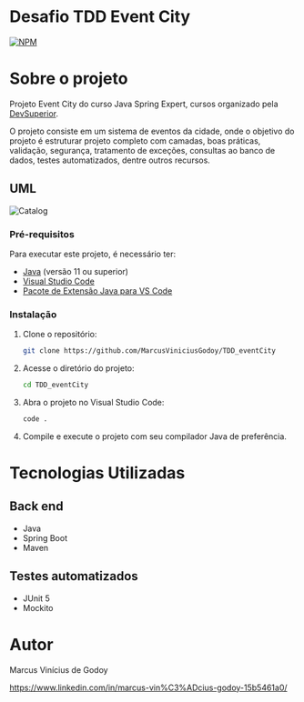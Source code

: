 # Desafio TDD Event City
[![NPM](https://img.shields.io/npm/l/react)](https://github.com/MarcusViniciusGodoy/TDD_eventCity/blob/main/LICENSE)

# Sobre o projeto

Projeto Event City do curso Java Spring Expert, cursos organizado pela [DevSuperior](https://devsuperior.com "Site da DevSuperior").

O projeto consiste em um sistema de eventos da cidade, onde o objetivo do projeto é estruturar projeto completo com camadas, boas práticas, validação, segurança, tratamento de exceções, consultas ao banco de dados, testes automatizados, dentre outros recursos. 


## UML
![Catalog](https://github.com/MarcusViniciusGodoy/assets/blob/main/eventCity.PNG)

### Pré-requisitos
 Para executar este projeto, é necessário ter:
 - [Java](https://www.oracle.com/java/technologies/javase-jdk11-downloads.html) (versão 11 ou superior)
 - [Visual Studio Code](https://code.visualstudio.com/)
 - [Pacote de Extensão Java para VS Code](https://marketplace.visualstudio.com/items?itemName=vscjava.vscode-java-pack)

### Instalação
 
 1. Clone o repositório:
    ```bash
    git clone https://github.com/MarcusViniciusGodoy/TDD_eventCity
    ```
 
 2. Acesse o diretório do projeto:
    ```bash
    cd TDD_eventCity
    ```
 
 3. Abra o projeto no Visual Studio Code:
    ```bash
    code .
    ```
 
 4. Compile e execute o projeto com seu compilador Java de preferência.

# Tecnologias Utilizadas
## Back end
- Java
- Spring Boot
- Maven

## Testes automatizados
- JUnit 5
- Mockito

# Autor
Marcus Vinícius de Godoy 

https://www.linkedin.com/in/marcus-vin%C3%ADcius-godoy-15b5461a0/

